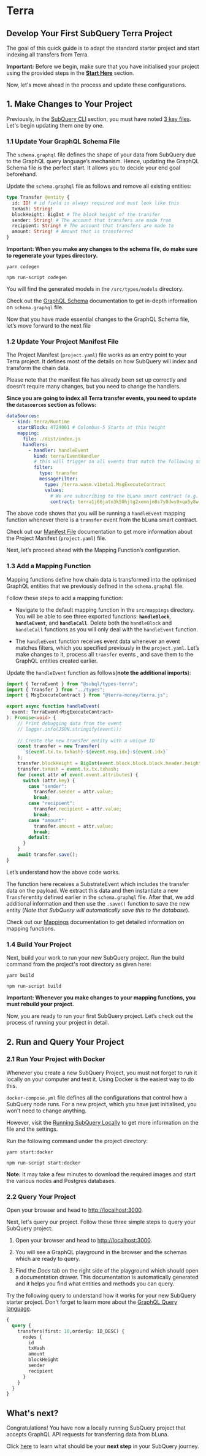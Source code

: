 # Terra

## Develop Your First SubQuery Terra Project 

The goal of this quick guide is to adapt the standard starter project and start indexing all transfers from Terra.

**Important:** Before we begin, make sure that you have initialised your project using the provided steps in the **[Start Here](../quickstart.md)** section. 

Now, let's move ahead in the process and update these configurations. 

## 1. Make Changes to Your Project

Previously, in the [SubQuery CLI](../quickstart.md) section, you must have noted [3 key files](../quickstart.html#_3-make-changes-to-your-project). Let's begin updating them one by one. 

### 1.1 Update Your GraphQL Schema File

The `schema.graphql` file defines the shape of your data from SubQuery due to the GraphQL query language’s mechanism. Hence, updating the GraphQL Schema file is the perfect start. It allows you to decide your end goal beforehand.

Update the `schema.graphql` file as follows and remove all existing entities:


```graphql
type Transfer @entity {
  id: ID! # id field is always required and must look like this
  txHash: String!
  blockHeight: BigInt # The block height of the transfer
  sender: String! # The account that transfers are made from
  recipient: String! # The account that transfers are made to
  amount: String! # Amount that is transferred
}
```

**Important: When you make any changes to the schema file, do make sure to regenerate your types directory.**

<CodeGroup>
  <CodeGroupItem title="YARN" active>

  ```shell
  yarn codegen
  ```

  </CodeGroupItem>

  <CodeGroupItem title="NPM">

  ```shell
  npm run-script codegen
  ```

  </CodeGroupItem>
</CodeGroup>

You will find the generated models in the `/src/types/models` directory.

Check out the [GraphQL Schema](../../build/graphql.md) documentation to get in-depth information on `schema.graphql` file.

Now that you have made essential changes to the GraphQL Schema file, let’s move forward to the next file

### 1.2 Update Your Project Manifest File

The Project Manifest (`project.yaml`) file works as an entry point to your Terra project. It defines most of the details on how SubQuery will index and transform the chain data.

Please note that the manifest file has already been set up correctly and doesn’t require many changes, but you need to change the handlers. 

**Since you are going to index all Terra transfer events, you need to update the `datasources` section as follows:**

```yaml
dataSources:
  - kind: terra/Runtime
    startBlock: 4724001 # Colombus-5 Starts at this height
    mapping:
      file: ./dist/index.js
      handlers:
        - handler: handleEvent
          kind: terra/EventHandler
          # this will trigger on all events that match the following smart contract filter condition
          filter:
            type: transfer
            messageFilter:
              type: /terra.wasm.v1beta1.MsgExecuteContract
              values:
                # We are subscribing to the bLuna smart contract (e.g. only transfer events from this contract)
                contract: terra1j66jatn3k50hjtg2xemnjm8s7y8dws9xqa5y8w
```

The above code shows that you will be running a `handleEvent` mapping function whenever there is a `transfer` event from the bLuna smart contract.

Check out our [Manifest File](../../build/manifest.md) documentation to get more information about the Project Manifest (`project.yaml`) file. 

Next, let’s proceed ahead with the Mapping Function’s configuration. 

### 1.3 Add a Mapping Function

Mapping functions define how chain data is transformed into the optimised GraphQL entities that we previously defined in the `schema.graphql` file.

Follow these steps to add a mapping function: 


- Navigate to the default mapping function in the `src/mappings` directory. You will be able to see three exported functions: **`handleBlock`**, **`handleEvent`**, and **`handleCall`**. Delete both the `handleBlock` and `handleCall` functions as you will only deal with the `handleEvent` function.

- The `handleEvent` function receives event data whenever an event matches filters, which you specified previously in the `project.yaml`. Let’s make changes to it, process all `transfer` events , and save them to the GraphQL entities created earlier.

Update the `handleEvent` function as follows(**note the additional imports**):

```ts
import { TerraEvent } from "@subql/types-terra";
import { Transfer } from "../types";
import { MsgExecuteContract } from "@terra-money/terra.js";

export async function handleEvent(
  event: TerraEvent<MsgExecuteContract>
): Promise<void> {
    // Print debugging data from the event
    // logger.info(JSON.stringify(event));
    
    // Create the new transfer entity with a unique ID
    const transfer = new Transfer(
      `${event.tx.tx.txhash}-${event.msg.idx}-${event.idx}`
    );
    transfer.blockHeight = BigInt(event.block.block.block.header.height);
    transfer.txHash = event.tx.tx.txhash;
    for (const attr of event.event.attributes) {
      switch (attr.key) {
        case "sender":
          transfer.sender = attr.value;
          break;
        case "recipient":
          transfer.recipient = attr.value;
          break;
        case "amount":
          transfer.amount = attr.value;
          break;
        default:
      }
    }
    await transfer.save();
}
```
Let’s understand how the above code works. 

The function here receives a SubstrateEvent which includes the transfer data on the payload. We extract this data and then instantiate a new `Transfer`entity defined earlier in the `schema.graphql` file. After that, we add additional information and then use the `.save()` function to save the new entity (*Note that SubQuery will automatically save this to the database*).

Check out our [Mappings](../../build/mapping.md) documentation to get detailed information on mapping functions.

### 1.4 Build Your Project

Next, build your work to run your new SubQuery project. Run the build command from the project's root directory as given here:


<CodeGroup>
  <CodeGroupItem title="YARN" active>

  ```shell
  yarn build
  ```

  </CodeGroupItem>
  <CodeGroupItem title="NPM">

  ```shell
  npm run-script build
  ```

  </CodeGroupItem>
</CodeGroup>

**Important: Whenever you make changes to your mapping functions, you must rebuild your project.**

Now, you are ready to run your first SubQuery project. Let’s check out the process of running your project in detail. 

## 2. Run and Query Your Project

### 2.1 Run Your Project with Docker

Whenever you create a new SubQuery Project, you must not forget to run it locally on your computer and test it. Using Docker is the easiest way to do this. 

`docker-compose.yml` file defines all the configurations that control how a SubQuery node runs. For a new project, which you have just initialised, you won't need to change anything.

However, visit the [Running SubQuery Locally](../../run_publish/run.md) to get more information on the file and the settings. 

Run the following command under the project directory:


<CodeGroup>
  <CodeGroupItem title="YARN" active>

  ```shell
  yarn start:docker
  ```

  </CodeGroupItem>
  <CodeGroupItem title="NPM">

  ```shell
  npm run-script start:docker
  ```

  </CodeGroupItem>
</CodeGroup>

**Note:** It may take a few minutes to download the required images and start the various nodes and Postgres databases.

### 2.2 Query Your Project

Open your browser and head to [http://localhost:3000](http://localhost:3000).

 Next, let's query our project. Follow these three simple steps to query your SubQuery project:

1. Open your browser and head to [http://localhost:3000](http://localhost:3000).

2. You will see a GraphQL playground in the browser and the schemas which are ready to query. 

3. Find the *Docs* tab on the right side of the playground which should open a documentation drawer. This documentation is automatically generated and it helps you find what entities and methods you can query.

Try the following query to understand how it works for your new SubQuery starter project. Don’t forget to learn more about the [GraphQL Query language](../../run_publish/graphql.md). 


```graphql
{
  query {
    transfers(first: 10,orderBy: ID_DESC) {
      nodes {
        id
        txHash
        amount
        blockHeight
        sender
        recipient
      }
    }
  }
}
```

## What's next? 

Congratulations! You have now a locally running SubQuery project that accepts GraphQL API requests for transferring data from bLuna.

Click [here](../../quickstart/whats-next.md) to learn what should be your **next step** in your SubQuery journey.